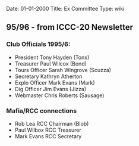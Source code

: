 Date: 01-01-2000
Title: Ex Committee
Type: wiki

95/96 - from ICCC-20 Newsletter
-------------------------------

### Club Officials 1995/6:

-   President Tony Hayden (Tonx)
-   Treasurer Paul Wilcox (Bond)
-   Tours Officer Sarah Wingrove (Scuzza)
-   Secretary Kathryn Atherton
-   Explo Officer Mark Evans (Mark)
-   Dig Officer Jim Evans (Jizza)
-   Webmaster Chris Roberts (Sausage)





### Mafia/RCC connections

-   Rob Lea RCC Chairman (Blob)
-   Paul Wilbox RCC Treasurer
-   Mark Evans RCC Secretary
